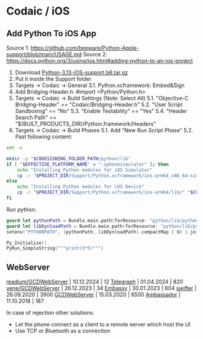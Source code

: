 # Codaic / iOS

## Add Python To iOS App

Source 1: https://github.com/beeware/Python-Apple-support/blob/main/USAGE.md
Source 2: https://docs.python.org/3/using/ios.html#adding-python-to-an-ios-project

1. Download [Python-3.13-iOS-support.b6.tar.gz](https://github.com/beeware/Python-Apple-support/releases/download/3.13-b6/Python-3.13-iOS-support.b6.tar.gz)
2. Put it inside the Support folder
3. Targets -> Codaic -> General
3.1. Python.xcframework: Embed&Sign
4. Add Bridging-Header.h: #import <Python/Python.h>
5. Targets -> Codaic -> Build Settings (Note: Select All)
5.1. "Objective-C Bridging-Header" == "Codaic/Bridging-Header.h"
5.2. "User Script Sandboxing" == "No"
5.3. "Enable Testability" == "Yes"
5.4. "Header Search Path" == "$(BUILT_PRODUCTS_DIR)/Python.framework/Headers"
6. Targets -> Codaic -> Build Phases
5.1. Add "New Run Script Phase"
5.2. Past following content:
```bash
set -e 

mkdir -p "$CODESIGNING_FOLDER_PATH/python/lib"
if [ "$EFFECTIVE_PLATFORM_NAME" = "-iphonesimulator" ]; then
    echo "Installing Python modules for iOS Simulator"
    cp -r "$PROJECT_DIR/Support/Python.xcframework/ios-arm64_x86_64-simulator/lib/" "$CODESIGNING_FOLDER_PATH/python/lib/"
else
    echo "Installing Python modules for iOS Device"
    cp -r "$PROJECT_DIR/Support/Python.xcframework/ios-arm64/lib/" "$CODESIGNING_FOLDER_PATH/python/lib/"
fi
```

Run python:
```Swift
guard let pythonPath = Bundle.main.path(forResource: "python/lib/python3.13", ofType: nil) else { return }
guard let libDynloadPath = Bundle.main.path(forResource: "python/lib/python3.13/lib-dynload", ofType: nil) else { return }
setenv("PYTHONPATH", [pythonPath, libDynloadPath].compactMap { $0 }.joined(separator: ":"), 1)

Py_Initialize()
PyRun_SimpleString("""print(3*5)""")
```

## WebServer

[readium/GCDWebServer](https://github.com/readium/GCDWebServer) | 10.12.2024 | 12
[Telegraph](https://github.com/Building42/Telegraph) | 01.04.2024 | 820
[yene/GCDWebServer](https://github.com/yene/GCDWebServer) | 26.12.2023 | 34
[Embassy](https://github.com/envoy/Embassy) | 30.01.2023 | 604
[swifter](https://github.com/httpswift/swifter) | 26.09.2020 | 3900
[GCDWebServer](https://github.com/swisspol/GCDWebServer) | 15.03.2020 | 6500
[Ambassador](https://github.com/envoy/Ambassador) | 11.10.2018 | 187

In case of rejection other solutions:
- Let the phone connect as a client to a remote server which host the UI
- Use TCP or Bluetooth as a connection